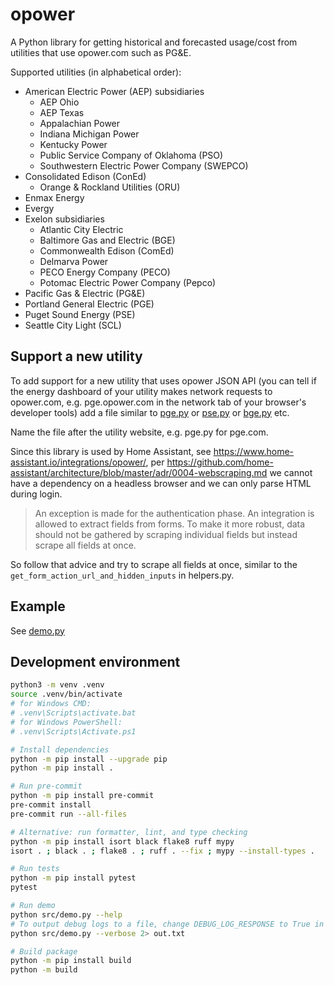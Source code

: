 # opower

A Python library for getting historical and forecasted usage/cost from utilities that use opower.com such as PG&amp;E.

Supported utilities (in alphabetical order):

- American Electric Power (AEP) subsidiaries
  - AEP Ohio
  - AEP Texas
  - Appalachian Power
  - Indiana Michigan Power
  - Kentucky Power
  - Public Service Company of Oklahoma (PSO)
  - Southwestern Electric Power Company (SWEPCO)
- Consolidated Edison (ConEd)
  - Orange & Rockland Utilities (ORU)
- Enmax Energy
- Evergy
- Exelon subsidiaries
  - Atlantic City Electric
  - Baltimore Gas and Electric (BGE)
  - Commonwealth Edison (ComEd)
  - Delmarva Power
  - PECO Energy Company (PECO)
  - Potomac Electric Power Company (Pepco)
- Pacific Gas & Electric (PG&E)
- Portland General Electric (PGE)
- Puget Sound Energy (PSE)
- Seattle City Light (SCL)

## Support a new utility

To add support for a new utility that uses opower JSON API (you can tell if the energy dashboard of your utility makes network requests to opower.com, e.g. pge.opower.com in the network tab of your browser's developer tools) add a file similar to
[pge.py](https://github.com/tronikos/opower/blob/main/src/opower/utilities/pge.py)
or [pse.py](https://github.com/tronikos/opower/blob/main/src/opower/utilities/pse.py)
or [bge.py](https://github.com/tronikos/opower/blob/main/src/opower/utilities/bge.py)
etc.

Name the file after the utility website, e.g. pge.py for pge.com.

Since this library is used by Home Assistant, see <https://www.home-assistant.io/integrations/opower/>, per <https://github.com/home-assistant/architecture/blob/master/adr/0004-webscraping.md> we cannot have a dependency on a headless browser and we can only parse HTML during login.

> An exception is made for the authentication phase. An integration is allowed to extract fields from forms. To make it more robust, data should not be gathered by scraping individual fields but instead scrape all fields at once.

So follow that advice and try to scrape all fields at once, similar to the `get_form_action_url_and_hidden_inputs` in helpers.py.

## Example

See [demo.py](https://github.com/tronikos/opower/blob/main/src/demo.py)

## Development environment

```sh
python3 -m venv .venv
source .venv/bin/activate
# for Windows CMD:
# .venv\Scripts\activate.bat
# for Windows PowerShell:
# .venv\Scripts\Activate.ps1

# Install dependencies
python -m pip install --upgrade pip
python -m pip install .

# Run pre-commit
python -m pip install pre-commit
pre-commit install
pre-commit run --all-files

# Alternative: run formatter, lint, and type checking
python -m pip install isort black flake8 ruff mypy
isort . ; black . ; flake8 . ; ruff . --fix ; mypy --install-types .

# Run tests
python -m pip install pytest
pytest

# Run demo
python src/demo.py --help
# To output debug logs to a file, change DEBUG_LOG_RESPONSE to True in opower.py and run:
python src/demo.py --verbose 2> out.txt

# Build package
python -m pip install build
python -m build
```
